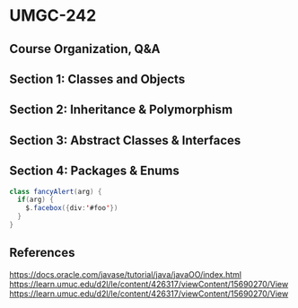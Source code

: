 # UMGC-242

## Course Organization, Q&A

## Section 1: Classes and Objects

## Section 2: Inheritance & Polymorphism

## Section 3: Abstract Classes & Interfaces

## Section 4: Packages & Enums


```java
class fancyAlert(arg) {
  if(arg) {
    $.facebox({div:'#foo'})
  }
}
```


## References

https://docs.oracle.com/javase/tutorial/java/javaOO/index.html
https://learn.umuc.edu/d2l/le/content/426317/viewContent/15690270/View
https://learn.umuc.edu/d2l/le/content/426317/viewContent/15690270/View
